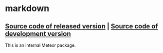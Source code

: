 # markdown
[Source code of released version](https://github.com/meteor/meteor/tree/master/packages/markdown) | [Source code of development version](https://github.com/meteor/meteor/tree/master/packages/markdown)
---

This is an internal Meteor package.